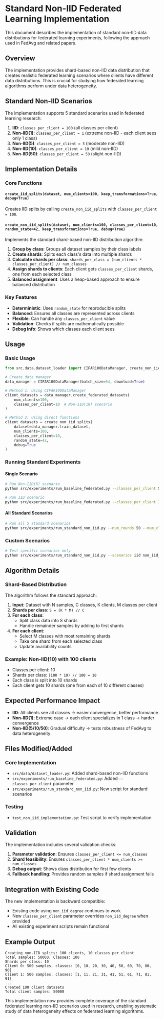 # Standard Non-IID Federated Learning Implementation

This document describes the implementation of standard non-IID data distributions for federated learning experiments, following the approach used in FedAvg and related papers.

## Overview

The implementation provides shard-based non-IID data distribution that creates realistic federated learning scenarios where clients have different data distributions. This is crucial for studying how federated learning algorithms perform under data heterogeneity.

## Standard Non-IID Scenarios

The implementation supports 5 standard scenarios used in federated learning research:

1. **IID**: `classes_per_client = 100` (all classes per client)
2. **Non-IID(1)**: `classes_per_client = 1` (extreme non-IID - each client sees only 1 class)
3. **Non-IID(5)**: `classes_per_client = 5` (moderate non-IID)
4. **Non-IID(10)**: `classes_per_client = 10` (mild non-IID)
5. **Non-IID(50)**: `classes_per_client = 50` (slight non-IID)

## Implementation Details

### Core Functions

#### `create_iid_splits(dataset, num_clients=100, keep_transformations=True, debug=True)`
Creates IID splits by calling `create_non_iid_splits` with `classes_per_client = 100`.

#### `create_non_iid_splits(dataset, num_clients=100, classes_per_client=10, random_state=42, keep_transformations=True, debug=True)`
Implements the standard shard-based non-IID distribution algorithm:

1. **Group by class**: Groups all dataset samples by their class labels
2. **Create shards**: Splits each class's data into multiple shards
3. **Calculate shards per class**: `shards_per_class = (num_clients * classes_per_client) // num_classes`
4. **Assign shards to clients**: Each client gets `classes_per_client` shards, one from each selected class
5. **Balanced assignment**: Uses a heap-based approach to ensure balanced distribution

### Key Features

- **Deterministic**: Uses `random_state` for reproducible splits
- **Balanced**: Ensures all classes are represented across clients
- **Flexible**: Can handle any `classes_per_client` value
- **Validation**: Checks if splits are mathematically possible
- **Debug info**: Shows which classes each client sees

## Usage

### Basic Usage

```python
from src.data.dataset_loader import CIFAR100DataManager, create_non_iid_splits

# Create data manager
data_manager = CIFAR100DataManager(batch_size=64, download=True)

# Method 1: Using CIFAR100DataManager
client_datasets = data_manager.create_federated_datasets(
    num_clients=100, 
    classes_per_client=10  # Non-IID(10) scenario
)

# Method 2: Using direct functions
client_datasets = create_non_iid_splits(
    dataset=data_manager.train_dataset,
    num_clients=100,
    classes_per_client=10,
    random_state=42,
    debug=True
)
```

### Running Standard Experiments

#### Single Scenario
```bash
# Run Non-IID(5) scenario
python src/experiments/run_baseline_federated.py --classes_per_client 5 --num_rounds 50

# Run IID scenario
python src/experiments/run_baseline_federated.py --classes_per_client 100 --num_rounds 50
```

#### All Standard Scenarios
```bash
# Run all 5 standard scenarios
python src/experiments/run_standard_non_iid.py --num_rounds 50 --num_clients 100
```

### Custom Scenarios
```bash
# Test specific scenarios only
python src/experiments/run_standard_non_iid.py --scenarios iid non_iid_1 non_iid_10
```

## Algorithm Details

### Shard-Based Distribution

The algorithm follows the standard approach:

1. **Input**: Dataset with N samples, C classes, K clients, M classes per client
2. **Shards per class**: `S = (K * M) // C`
3. **For each class**:
   - Split class data into S shards
   - Handle remainder samples by adding to first shards
4. **For each client**:
   - Select M classes with most remaining shards
   - Take one shard from each selected class
   - Update availability counts

### Example: Non-IID(10) with 100 clients

- Classes per client: 10
- Shards per class: `(100 * 10) // 100 = 10`
- Each class is split into 10 shards
- Each client gets 10 shards (one from each of 10 different classes)

## Expected Performance Impact

- **IID**: All clients see all classes → easier convergence, better performance
- **Non-IID(1)**: Extreme case → each client specializes in 1 class → harder convergence
- **Non-IID(5/10/50)**: Gradual difficulty → tests robustness of FedAvg to data heterogeneity

## Files Modified/Added

### Core Implementation
- `src/data/dataset_loader.py`: Added shard-based non-IID functions
- `src/experiments/run_baseline_federated.py`: Added `--classes_per_client` parameter
- `src/experiments/run_standard_non_iid.py`: New script for standard scenarios

### Testing
- `test_non_iid_implementation.py`: Test script to verify implementation

## Validation

The implementation includes several validation checks:

1. **Parameter validation**: Ensures `classes_per_client <= num_classes`
2. **Shard feasibility**: Ensures `classes_per_client * num_clients >= num_classes`
3. **Debug output**: Shows class distribution for first few clients
4. **Fallback handling**: Provides random samples if shard assignment fails

## Integration with Existing Code

The new implementation is backward compatible:

- Existing code using `non_iid_degree` continues to work
- New `classes_per_client` parameter overrides `non_iid_degree` when provided
- All existing experiment scripts remain functional

## Example Output

```
Creating non-IID splits: 100 clients, 10 classes per client
Total samples: 50000, Classes: 100
Shards per class: 10
Client 0: 500 samples, classes: [0, 10, 20, 30, 40, 50, 60, 70, 80, 90]
Client 1: 500 samples, classes: [1, 11, 21, 31, 41, 51, 61, 71, 81, 91]
...
Created 100 client datasets
Total client samples: 50000
```

This implementation now provides complete coverage of the standard federated learning non-IID scenarios used in research, enabling systematic study of data heterogeneity effects on federated learning algorithms.
